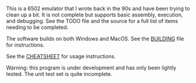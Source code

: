 This is a 6502 emulator that I wrote back in the 90s and have been trying to clean up a bit. It is not complete but supports basic assembly, execution, and debugging. See the TODO file and the source for a full list of items needing to be completed.

The software builds on both Windows and MacOS. See the [BUILDING](BUILDING.md) file for instructions.

See the [CHEATSHEET](CHEATSHEET.md) for usage instructions.

Warning: this program is under development and has only been lightly tested. The unit test set is quite incomplete.



